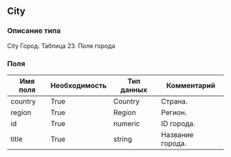 
## City

### Описание типа
City
Город.
Таблица 23. Поля города


### Поля

| Имя поля | Необходимость | Тип данных | Комментарий |
|---|---|---|---|
|country|True|Country|Страна.<br/>|
|region|True|Region|Регион.<br/>|
|id|True|numeric|ID города.<br/>|
|title|True|string|Название города.<br/>|
